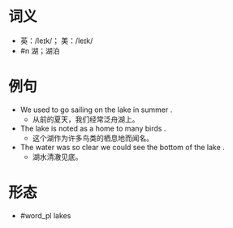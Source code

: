# 词义
- 英：/leɪk/； 美：/leɪk/
- #n 湖；湖泊
# 例句
- We used to go sailing on the lake in summer .
	- 从前的夏天，我们经常泛舟湖上。
- The lake is noted as a home to many birds .
	- 这个湖作为许多鸟类的栖息地而闻名。
- The water was so clear we could see the bottom of the lake .
	- 湖水清澈见底。
# 形态
- #word_pl lakes

